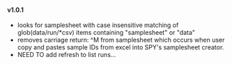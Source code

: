 #### v1.0.1
- looks for samplesheet with case insensitive matching of glob(data/run/*csv) items containing "samplesheet" or "data"
- removes carriage return: ^M from samplesheet which occurs when user copy and pastes sample IDs from excel into SPY's samplesheet creator.
- NEED TO add refresh to list runs...
